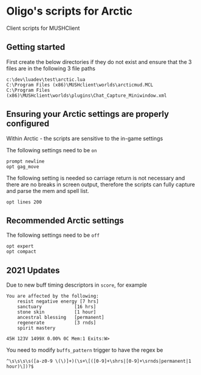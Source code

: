 # Oligo's scripts for Arctic
Client scripts for MUSHClient

## Getting started

First create the below directories if they do not exist and ensure that the 3 files are in the following 3 file paths

```
c:\dev\luadev\test\arctic.lua
C:\Program Files (x86)\MUSHclient\worlds\arcticmud.MCL
C:\Program Files (x86)\MUSHclient\worlds\plugins\Chat_Capture_Miniwindow.xml
```

## Ensuring your Arctic settings are properly configured

Within Arctic - the scripts are sensitive to the in-game settings

The following settings need to be ```on```
```
prompt newline
opt gag_move
```

The following setting is needed so carriage return is not necessary and there are no breaks in screen output, therefore the scripts can fully capture and parse the mem and spell list.
```
opt lines 200
``` 

## Recommended Arctic settings

The following settings need to be ```off```
```
opt expert
opt compact
``` 


## 2021 Updates

Due to new buff timing descriptors in `score`, for example
```
You are affected by the following:
    resist negative energy [7 hrs]
    sanctuary            [16 hrs]
    stone skin           [1 hour]
    ancestral blessing   [permanent]
    regenerate           [3 rnds]
    spirit mastery

45H 123V 1499X 0.00% 0C Mem:1 Exits:W>
```

You need to modify `buffs_pattern` trigger to have the regex be
```
^\s\s\s\s([a-z0-9 \(\)]+)(\s+\[([0-9]+\shrs|[0-9]+\srnds|permanent|1 hour)\])?$
```
